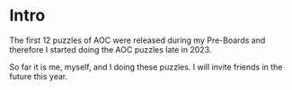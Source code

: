 # Intro

The first 12 puzzles of AOC were released during my Pre-Boards and therefore I started doing the AOC puzzles late in 2023.

So far it is me, myself, and I doing these puzzles. I will invite friends in the future this year.
